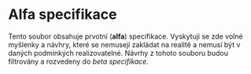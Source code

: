 # Alfa specifikace
Tento soubor obsahuje prvotní (__alfa__) specifikace. Vyskytují se zde volné myšlenky a návhry, které se nemusejí zakládat na realitě a nemusí být v daných podmínkých realizovatelné. Návrhy z tohoto souboru budou filtrovány a rozvedeny do _beta specifikace_.
